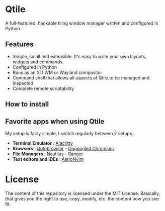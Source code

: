 # Qtile

A full-featured, hackable tiling window manager written and configured in Python


## Features
- Simple, small and extensible. It's easy to write your own layouts,
  widgets and commands.
- Configured in Python
- Runs as an X11 WM or Wayland compositor
- Command shell that allows all aspects of Qtile to be managed and inspected
- Complete remote scriptability


## How to install

## Favorite apps when using Qtile
My setup is fairly simple, I switch regularly between 2 setups :

- **Terminal Emulator** : [Alacritty](https://github.com/alacritty/alacritty)
- **Browsers** : [Qutebrowser](https://github.com/qutebrowser/qutebrowser) - [Ungoogled Chromium](https://github.com/Eloston/ungoogled-chromium)
- **File Managers** : Nautilus - Ranger
- **Text editors and IDEs** : [AstroNvim](https://github.com/AstroNvim/AstroNvim)


# License

The content of this repository is licensed under the MIT License. Basically, that gives you the right to use, copy, modify, etc. the content how you see fit.
